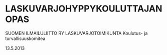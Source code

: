 # LASKUVARJOHYPPYKOULUTTAJAN OPAS

SUOMEN ILMAILULIITTO RY LASKUVARJOTOIMIKUNTA Koulutus- ja turvallisuuskomitea

13.5.2013


